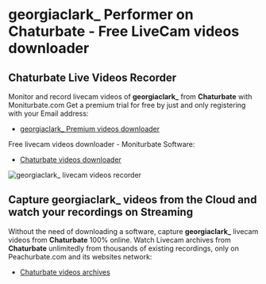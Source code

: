 # georgiaclark_ Performer on Chaturbate - Free LiveCam videos downloader

## Chaturbate Live Videos Recorder

Monitor and record livecam videos of **georgiaclark_** from **Chaturbate** with Moniturbate.com
Get a premium trial for free by just and only registering with your Email address:
* [georgiaclark_ Premium videos downloader](https://moniturbate.com/request-demo-licence-key.html)

Free livecam videos downloader - Moniturbate Software:
* [Chaturbate videos downloader](https://moniturbate.com/moniturbate-download-software.html)

![georgiaclark_ livecam videos recorder](https://peachurnet.com/templates/moniturbate-software.png)


## Capture georgiaclark_ videos from the Cloud and watch your recordings on Streaming

Without the need of downloading a software, capture **georgiaclark_** livecam videos from **Chaturbate** 100% online.
Watch Livecam archives from **Chaturbate** unlimitedly from thousands of existing recordings, only on Peachurbate.com and its websites network:
* [Chaturbate videos archives](https://peachurnet.com/)